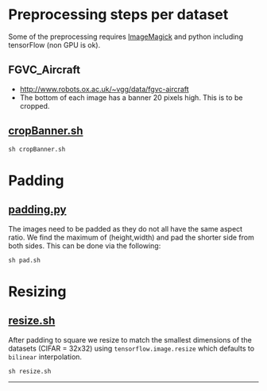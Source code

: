 # Preprocessing steps per dataset

Some of the preprocessing requires
[ImageMagick](https://imagemagick.org/index.php) and python including tensorFlow (non GPU is ok).

## FGVC_Aircraft

- http://www.robots.ox.ac.uk/~vgg/data/fgvc-aircraft
- The bottom of each image has a banner 20 pixels high. This is to be cropped.

## [cropBanner.sh](./cropBanner.sh)

```
sh cropBanner.sh
```


# Padding 
## [padding.py](./padding.py) 

The images need to be padded as they do not all have the same aspect
ratio. We find the maximum of (height,width) and pad the shorter side
from both sides.  This can be done via the following:

```
sh pad.sh
```


# Resizing
## [resize.sh](./resize.sh)

After padding to square we resize to match the smallest dimensions of
the datasets (CIFAR = 32x32) using `tensorflow.image.resize` which
defaults to `bilinear` interpolation.

```
sh resize.sh
```


---


